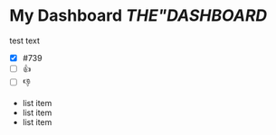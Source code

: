 # My Dashboard **_THE"DASHBOARD_**

test text

- [x] #739
- [ ] :+1:
- [ ] :-1:

- list item
- list item
- list item
